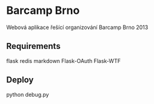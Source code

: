 Barcamp Brno
============
Webová aplikace řešící organizování Barcamp Brno 2013

Requirements
------------
flask
redis
markdown
Flask-OAuth
Flask-WTF

Deploy
------
python debug.py